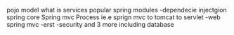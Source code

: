 pojo model
what is services
popular spring modules 
-dependecie injectgion spring core
Spring mvc Process ie.e sprign mvc to tomcat to servlet
-web spring mvc 
-erst
-security
and 3 more including database

